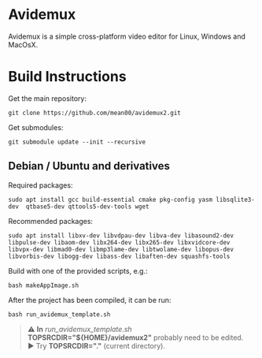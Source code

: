 # Avidemux

Avidemux is a simple cross-platform video editor for Linux, Windows and MacOsX.

# Build Instructions

Get the main repository:
```
git clone https://github.com/mean00/avidemux2.git
```

Get submodules:
```
git submodule update --init --recursive
```

## Debian / Ubuntu and derivatives

Required packages:
```
sudo apt install gcc build-essential cmake pkg-config yasm libsqlite3-dev  qtbase5-dev qttools5-dev-tools wget
```

Recommended packages:
```
sudo apt install libxv-dev libvdpau-dev libva-dev libasound2-dev libpulse-dev libaom-dev libx264-dev libx265-dev libxvidcore-dev libvpx-dev libmad0-dev libmp3lame-dev libtwolame-dev libopus-dev libvorbis-dev libogg-dev libass-dev libaften-dev squashfs-tools
```

Build with one of the provided scripts, e.g.:
```
bash makeAppImage.sh
```

After the project has been compiled, it can be run:
```
bash run_avidemux_template.sh
```

> :warning: **In** _run_avidemux_template.sh_ **TOPSRCDIR="${HOME}/avidemux2"** probably need to be edited.  
:arrow_forward: Try **TOPSRCDIR="."** (current directory).


